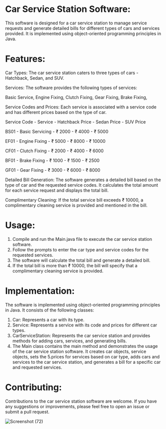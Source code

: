 # Car Service Station Software:
This software is designed for a car service station to manage service requests and generate detailed bills for different types of cars and services provided. It is implemented using object-oriented programming principles in Java.

# Features:
Car Types: The car service station caters to three types of cars - Hatchback, Sedan, and SUV.

Services: The software provides the following types of services:

Basic Service,
Engine Fixing,
Clutch Fixing,
Gear Fixing,
Brake Fixing,

Service Codes and Prices: Each service is associated with a service code and has different prices based on the type of car.

Service Code - Service - Hatchback Price - Sedan Price - SUV Price

BS01 - Basic Servicing - ₹ 2000 - ₹ 4000 - ₹ 5000

EF01 - Engine Fixing - ₹ 5000 - ₹ 8000 - ₹ 10000

CF01 - Clutch Fixing - ₹ 2000 - ₹ 4000 - ₹ 6000

BF01 - Brake Fixing - ₹ 1000 - ₹ 1500 - ₹ 2500

GF01 - Gear Fixing - ₹ 3000 - ₹ 6000 - ₹ 8000

Detailed Bill Generation: The software generates a detailed bill based on the type of car and the requested service codes. It calculates the total amount for each service request and displays the total bill.

Complimentary Cleaning: If the total service bill exceeds ₹ 10000, a complimentary cleaning service is provided and mentioned in the bill.

# Usage:
1. Compile and run the Main.java file to execute the car service station software.
2. Follow the prompts to enter the car type and service codes for the requested services.
3. The software will calculate the total bill and generate a detailed bill.
4. If the total bill is more than ₹ 10000, the bill will specify that a complimentary cleaning service is provided.

# Implementation:
The software is implemented using object-oriented programming principles in Java. It consists of the following classes:

1. Car: Represents a car with its type.
2. Service: Represents a service with its code and prices for different car types.
3. CarServiceStation: Represents the car service station and provides methods for adding cars, services, and generating bills.
4. The Main class contains the main method and demonstrates the usage of the car service station software. It creates car objects, service objects, sets the 5.prices for services based on car type, adds cars and services to the car service station, and generates a bill for a specific car and requested services.

# Contributing:
Contributions to the car service station software are welcome. If you have any suggestions or improvements, please feel free to open an issue or submit a pull request.

![Screenshot (72)](https://github.com/Anuvab123/car-service-assignment/assets/112776528/fdeadd5d-49ad-486a-be38-90cdb4dee295)
